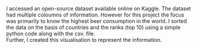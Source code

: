 I accessed an open-source dataset available online on Kaggle. The dataset had multiple coloumns of information. However for this project the focus was primarily to know the highest beer consumption in the world. I sorted the data on the basis of countries and the ranks (top 10) using a simple python code along with the csv. file.  
Further,  I created this visualisation to represent the information. 
